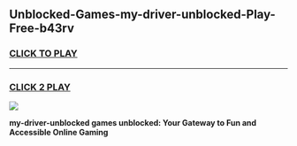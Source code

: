 
## Unblocked-Games-my-driver-unblocked-Play-Free-b43rv
<h3>
<a href="https://premium76.site?title=my-driver-unblocked&ref=12A">CLICK TO PLAY</a></h3>
<hr>

<h3>
<a href="https://premium76.site?title=my-driver-unblocked&ref=12A">CLICK 2 PLAY</a>
  
</h3>

<a href="https://premium76.site?title=my-driver-unblocked&ref=12A"><img src="https://clearcache.store/games.png"></a>


**my-driver-unblocked games unblocked: Your Gateway to Fun and Accessible Online Gaming**
